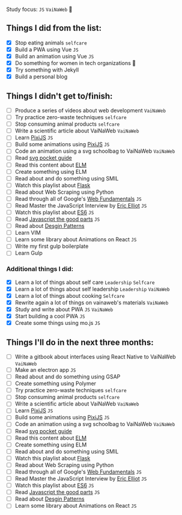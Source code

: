 Study focus: `JS` `VaiNaWeb` :rocket:

## Things I did from the list:

- [x] Stop eating animals `selfcare`
- [x] Build a PWA using Vue `JS`
- [x] Build an animation using Vue `JS`
- [x] Do something for women in tech organizations :sunflower:
- [x] Try something with Jekyll
- [x] Build a personal blog

## Things I didn't get to/finish:

- [ ] Produce a series of videos about web development `VaiNaWeb`
- [ ] Try practice zero-waste techniques `selfcare`
- [ ] Stop consuming animal products `selfcare`
- [ ] Write a scientific article about VaiNaWeb `VaiNaWeb`
- [ ] Learn [PixiJS](http://www.pixijs.com/tutorials) `JS`
- [ ] Build some animations using [PixiJS](http://www.pixijs.com/tutorials) `JS`
- [ ] Code an animation using a svg schoolbag to VaiNaWeb `VaiNaWeb`
- [ ] Read [svg pocket guide](http://svgpocketguide.com/book/)
- [ ] Read this content about [ELM](https://css-tricks.com/introduction-elm-architecture-build-first-application)
- [ ] Create something using ELM
- [ ] Read about and do something using SMIL
- [ ] Watch this playlist about [Flask](https://www.youtube.com/channel/UCiHEeTXhVQDnw4m8OVl36yA)
- [ ] Read about Web Scraping using Python
- [ ] Read through all of Google's [Web Fundamentals](https://developers.google.com/web/fundamentals/) `JS`
- [ ] Read Master the JavaScript Interview by [Eric Elliot](https://medium.com/@_ericelliott/latest) `JS`
- [ ] Watch this playlist about [ES6](https://www.youtube.com/watch?v=LTbnmiXWs2k&list=PL57atfCFqj2h5fpdZD-doGEIs0NZxeJTX) `JS`
- [ ] Read [Javascript the good parts](https://www.amazon.com.br/JavaScript-Good-Parts-Douglas-Crockford/dp/0596517742) `JS`
- [ ] Read about [Desgin Patterns](https://github.com/khaosdoctor/design-patterns-for-humans)
- [ ] Learn VIM
- [ ] Learn some library about Animations on React `JS`
- [ ] Write my first gulp boilerplate
- [ ] Learn Gulp

### Additional things I did:

- [x] Learn a lot of things about self care `Leadership` `Selfcare`
- [x] Learn a lot of things about self leadership `Leadership` `VaiNaWeb`
- [x] Learn a lot of things about cooking `Selfcare`
- [x] Rewrite again a lot of things on vainaweb's materials `VaiNaWeb`
- [x] Study and write about PWA `JS` `VaiNaWeb`
- [x] Start building a cool PWA `JS`
- [x] Create some things using mo.js `JS`

## Things I'll do in the next three months:

- [ ] Write a gitbook about interfaces using React Native to VaiNaWeb `VaiNaWeb`
- [ ] Make an electron app `JS`
- [ ] Read about and do something using GSAP
- [ ] Create something using Polymer
- [ ] Try practice zero-waste techniques `selfcare`
- [ ] Stop consuming animal products `selfcare`
- [ ] Write a scientific article about VaiNaWeb `VaiNaWeb`
- [ ] Learn [PixiJS](http://www.pixijs.com/tutorials) `JS`
- [ ] Build some animations using [PixiJS](http://www.pixijs.com/tutorials) `JS`
- [ ] Code an animation using a svg schoolbag to VaiNaWeb `VaiNaWeb`
- [ ] Read [svg pocket guide](http://svgpocketguide.com/book/)
- [ ] Read this content about [ELM](https://css-tricks.com/introduction-elm-architecture-build-first-application)
- [ ] Create something using ELM
- [ ] Read about and do something using SMIL
- [ ] Watch this playlist about [Flask](https://www.youtube.com/channel/UCiHEeTXhVQDnw4m8OVl36yA)
- [ ] Read about Web Scraping using Python
- [ ] Read through all of Google's [Web Fundamentals](https://developers.google.com/web/fundamentals/) `JS`
- [ ] Read Master the JavaScript Interview by [Eric Elliot](https://medium.com/@_ericelliott/latest) `JS`
- [ ] Watch this playlist about [ES6](https://www.youtube.com/watch?v=LTbnmiXWs2k&list=PL57atfCFqj2h5fpdZD-doGEIs0NZxeJTX) `JS`
- [ ] Read [Javascript the good parts](https://www.amazon.com.br/JavaScript-Good-Parts-Douglas-Crockford/dp/0596517742) `JS`
- [ ] Read about [Desgin Patterns](https://github.com/khaosdoctor/design-patterns-for-humans)
- [ ] Learn some library about Animations on React `JS`
